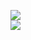 [![](https://img.shields.io/badge/Made%20With-Github%20Spray-lightgrey.svg?style=for-the-badge&logo=github)](https://github.com/Annihil/github-spray#1487)  
[![](https://i.imgur.com/2DrTn0Z.gif)](https://github.com/Annihil/github-spray)
